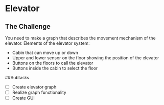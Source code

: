 # Elevator

## The Challenge

You need to make a graph that describes the movement mechanism of the elevator.
Elements of the elevator system:
 - Cabin that can move up or down
 - Upper and lower sensor on the floor showing the position of the elevator
 - Buttons on the floors to call the elevator
 - Buttons inside the сabin to select the floor

##Subtasks

- [ ] Create elevator graph
- [ ] Realize graph functionality
- [ ] Create GUI